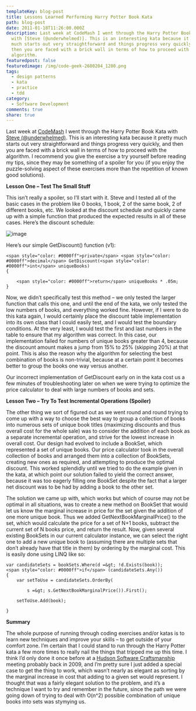 ```yaml
---
templateKey: blog-post
title: Lessons Learned Performing Harry Potter Book Kata
path: blog-post
date: 2011-01-18T11:26:00.000Z
description: Last week at CodeMash I went through the Harry Potter Book Kata
  with [Steve (@underwhelmed)]. This is an interesting kata because it pretty
  much starts out very straightforward and things progress very quickly, and
  then you are faced with a brick wall in terms of how to proceed with the
  algorithm.
featuredpost: false
featuredimage: /img/code-geek-2680204_1280.png
tags:
  - design patterns
  - kata
  - practice
  - tdd
category:
  - Software Development
comments: true
share: true
---
```

Last week at [CodeMash](http://codemash.org/) I went through the Harry Potter Book Kata with [Steve (@underwhelmed)](http://twitter.com/underwhelmed). This is an interesting kata because it pretty much starts out very straightforward and things progress very quickly, and then you are faced with a brick wall in terms of how to proceed with the algorithm. I recommend you give the exercise a try yourself before reading my tips, since they may be something of a spoiler for you (if you enjoy the puzzle-solving aspect of these exercises more than the repetition of known good solutions).

**Lesson One – Test The Small Stuff**

This isn’t really a spoiler, so I’ll start with it. Steve and I tested all of the basic cases in the problem like 0 books, 1 book, 2 of the same book, 2 of different books, etc. We looked at the discount schedule and quickly came up with a simple function that produced the expected results in all of these cases. Here’s the discount schedule:

![image](<> "image")

Here’s our simple GetDiscount() function (v1):

```
<span style="color: #0000ff">private</span> <span style="color: #0000ff">decimal</span> GetDiscount(<span style="color: #0000ff">int</span> uniqueBooks)
{

    <span style="color: #0000ff">return</span> uniqueBooks * .05m;
}
```

Now, we didn’t specifically test this method – we only tested the larger function that calls this one, and until the end of the kata, we only tested the low numbers of books, and everything worked fine. However, if I were to do this kata again, I would certainly place the discount table implementation into its own class that I could easily test, and I would test the boundary conditions. At the very least, I would test the first and last numbers in the table to ensure that my algorithm was correct. In this case, our implementation failed for numbers of unique books greater than 4, because the discount amount makes a jump from 15% to 25% (skipping 20%) at that point. This is also the reason why the algorithm for selecting the best combination of books is non-trivial, because at a certain point it becomes better to group the books one way versus another.

Our incorrect implementation of GetDiscount early on in the kata cost us a few minutes of troubleshooting later on when we were trying to optimize the price calculator to deal with large numbers of books and sets.

**Lesson Two – Try To Test Incremental Operations (Spoiler)**

The other thing we sort of figured out as we went round and round trying to come up with a way to choose the best way to group a collection of books into numerous sets of unique book titles (maximizing discounts and thus overall cost for the whole sale) was to consider the addition of each book as a separate incremental operation, and strive for the lowest increase in overall cost. Our design had evolved to include a BookSet, which represented a set of unique books. Our price calculator took in the overall collection of books and arranged them into a collection of BookSets, creating new ones as required, and attempting to produce the optimal discount. This worked splendidly until we tried to do the example given in the kata, at which point our solution failed to yield the correct answer, because it was too eagerly filling one BookSet despite the fact that a larger net discount was to be had by adding a book to the other set.

The solution we came up with, which works but which of course may not be optimal in all situations, was to create a new method on BookSet that would let us know the marginal increase in price for the set given the addition of one more unique book. Thus we added GetNextBookMarginalPrice() to the set, which would calculate the price for a set of N+1 books, subtract the current set of N books price, and return the result. Now, given several existing BookSets in our current calculator instance, we can select the right one to add a new unique book to (assuming there are multiple sets that don’t already have that title in them) by ordering by the marginal cost. This is easily done using LINQ like so:

```
var candidateSets = bookSets.Where(d =&gt; !d.Exists(book));
<span style="color: #0000ff">if</span> (candidateSets.Any())
{
    var setToUse = candidateSets.OrderBy(

        s =&gt; s.GetNextBookMarginalPrice()).First();

    setToUse.Add(book);

}
```

**Summary**

The whole purpose of running through coding exercises and/or katas is to learn new techniques and improve your skills – to get outside of your comfort zone. I’m certain that I could stand to run through the Harry Potter kata a few more times to really nail the things that tripped me up this time. I think I’d only done it once before at a [Hudson Software Craftsmanship](http://hudsonsc.com/) meeting probably back in 2009, and I’m pretty sure I just added a special case to get the thing to work, which wasn’t nearly as elegant as sorting by the marginal increase in cost that adding to a given set would represent. I thought that was a fairly elegant solution to the problem, and it’s a technique I want to try and remember in the future, since the path we were going down of trying to deal with O(n^2) possible combination of unique books into sets was stymying us.